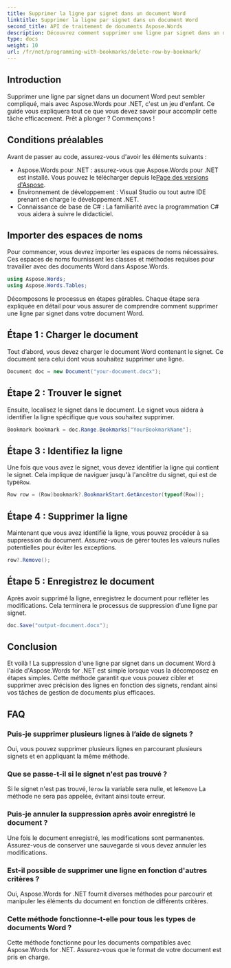 ```yaml
---
title: Supprimer la ligne par signet dans un document Word
linktitle: Supprimer la ligne par signet dans un document Word
second_title: API de traitement de documents Aspose.Words
description: Découvrez comment supprimer une ligne par signet dans un document Word à l'aide d'Aspose.Words pour .NET. Suivez notre guide étape par étape pour une gestion efficace des documents.
type: docs
weight: 10
url: /fr/net/programming-with-bookmarks/delete-row-by-bookmark/
---
```

## Introduction

Supprimer une ligne par signet dans un document Word peut sembler compliqué, mais avec Aspose.Words pour .NET, c'est un jeu d'enfant. Ce guide vous expliquera tout ce que vous devez savoir pour accomplir cette tâche efficacement. Prêt à plonger ? Commençons !

## Conditions préalables

Avant de passer au code, assurez-vous d'avoir les éléments suivants :

-  Aspose.Words pour .NET : assurez-vous que Aspose.Words pour .NET est installé. Vous pouvez le télécharger depuis le[Page des versions d'Aspose](https://releases.aspose.com/words/net/).
- Environnement de développement : Visual Studio ou tout autre IDE prenant en charge le développement .NET.
- Connaissance de base de C# : La familiarité avec la programmation C# vous aidera à suivre le didacticiel.

## Importer des espaces de noms

Pour commencer, vous devrez importer les espaces de noms nécessaires. Ces espaces de noms fournissent les classes et méthodes requises pour travailler avec des documents Word dans Aspose.Words.

```csharp
using Aspose.Words;
using Aspose.Words.Tables;
```

Décomposons le processus en étapes gérables. Chaque étape sera expliquée en détail pour vous assurer de comprendre comment supprimer une ligne par signet dans votre document Word.

## Étape 1 : Charger le document

Tout d’abord, vous devez charger le document Word contenant le signet. Ce document sera celui dont vous souhaitez supprimer une ligne.

```csharp
Document doc = new Document("your-document.docx");
```

## Étape 2 : Trouver le signet

Ensuite, localisez le signet dans le document. Le signet vous aidera à identifier la ligne spécifique que vous souhaitez supprimer.

```csharp
Bookmark bookmark = doc.Range.Bookmarks["YourBookmarkName"];
```

## Étape 3 : Identifiez la ligne

 Une fois que vous avez le signet, vous devez identifier la ligne qui contient le signet. Cela implique de naviguer jusqu'à l'ancêtre du signet, qui est de type`Row`.

```csharp
Row row = (Row)bookmark?.BookmarkStart.GetAncestor(typeof(Row));
```

## Étape 4 : Supprimer la ligne

Maintenant que vous avez identifié la ligne, vous pouvez procéder à sa suppression du document. Assurez-vous de gérer toutes les valeurs nulles potentielles pour éviter les exceptions.

```csharp
row?.Remove();
```

## Étape 5 : Enregistrez le document

Après avoir supprimé la ligne, enregistrez le document pour refléter les modifications. Cela terminera le processus de suppression d’une ligne par signet.

```csharp
doc.Save("output-document.docx");
```

## Conclusion

Et voilà ! La suppression d'une ligne par signet dans un document Word à l'aide d'Aspose.Words for .NET est simple lorsque vous la décomposez en étapes simples. Cette méthode garantit que vous pouvez cibler et supprimer avec précision des lignes en fonction des signets, rendant ainsi vos tâches de gestion de documents plus efficaces.

## FAQ

### Puis-je supprimer plusieurs lignes à l’aide de signets ?
Oui, vous pouvez supprimer plusieurs lignes en parcourant plusieurs signets et en appliquant la même méthode.

### Que se passe-t-il si le signet n'est pas trouvé ?
 Si le signet n'est pas trouvé, le`row` la variable sera nulle, et le`Remove` La méthode ne sera pas appelée, évitant ainsi toute erreur.

### Puis-je annuler la suppression après avoir enregistré le document ?
Une fois le document enregistré, les modifications sont permanentes. Assurez-vous de conserver une sauvegarde si vous devez annuler les modifications.

### Est-il possible de supprimer une ligne en fonction d'autres critères ?
Oui, Aspose.Words for .NET fournit diverses méthodes pour parcourir et manipuler les éléments du document en fonction de différents critères.

### Cette méthode fonctionne-t-elle pour tous les types de documents Word ?
Cette méthode fonctionne pour les documents compatibles avec Aspose.Words for .NET. Assurez-vous que le format de votre document est pris en charge.